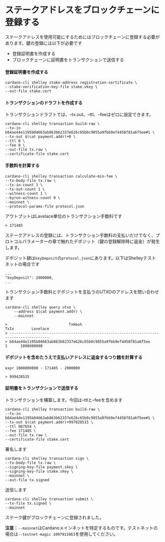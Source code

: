 # ステークアドレスをブロックチェーンに登録する

ステークアドレスを使用可能にするためにはブロックチェーンに登録する必要があります。鍵の登録には以下が必要です

* 登録証明書を作成する
* ブロックチェーンに証明書をトランザクションで送信する

#### 登録証明書を作成する

    cardano-cli shelley stake-address registration-certificate \
    --stake-verification-key-file stake.vkey \
    --out-file stake.cert

#### トランザクションのドラフトを作成する

トランザクションドラフトでは、–tx.out、–ttl、–feeはゼロに設定できます。

    cardano-cli shelley transaction build-raw \
    --tx-in b64ae44e1195b04663ab863b62337e626c65b0c9855a9fbb9ef4458f81a6f5ee#1 \
    --tx-out $(cat payment.addr)+0 \
    --ttl 0 \
    --fee 0 \
    --out-file tx.raw \
    --certificate-file stake.cert

#### 手数料を計算する

    cardano-cli shelley transaction calculate-min-fee \
    --tx-body-file tx.raw \
    --tx-in-count 1 \
    --tx-out-count 1 \
    --witness-count 1 \
    --byron-witness-count 0 \
    --mainnet \
    --protocol-params-file protocol.json

アウトプットはLavelace単位のトランザクション手数料です

    > 171485

ステークアドレスの登録には、トランザクション手数料の支払いだけでなく、プロトコルパラメーターの章で触れたデポジット（鍵の登録解除時に返金）が発生します。

デポジット額は`keyDeposit`の`protocol.json`にあります。以下はShelleyテストネットの場合です

    ...
    "keyDeposit": 2000000,
    ...

トランザクション手数料とデポジットを支払うのUTXOのアドレスを問い合わせます

    cardano-cli shelley query utxo \
        --address $(cat payment.addr) \
        --mainnet

    >                            TxHash                                 TxIx        Lovelace
    > ----------------------------------------------------------------------------------------
    > b64ae44e1195b04663ab863b62337e626c65b0c9855a9fbb9ef4458f81a6f5ee     1      1000000000

#### デポジットを含めたうえで支払いアドレスに返金するつり銭を計算する

    expr 1000000000 - 171485 - 2000000

    > 999428515

#### 証明書をトランザクションで送信する

トランザクションを構築します。今回は–ttlと–feeを含めます  

    cardano-cli shelley transaction build-raw \
    --tx-in b64ae44e1195b04663ab863b62337e626c65b0c9855a9fbb9ef4458f81a6f5ee#1 \
    --tx-out $(cat payment.addr)+997828515 \
    --ttl 987654 \
    --fee 171485 \
    --out-file tx.raw \
    --certificate-file stake.cert

署名します

    cardano-cli shelley transaction sign \
    --tx-body-file tx.raw \
    --signing-key-file payment.skey \
    --signing-key-file stake.skey \
    --mainnet \
    --out-file tx.signed

送信します

    cardano-cli shelley transaction submit \
    --tx-file tx.signed \
    --mainnet

ステーク鍵がブロックチェーンに登録されました。

**注意：**`--mainnet`はCardanoメインネットを特定するものです。テストネットの場合は`--testnet-magic 1097911063`を使用してください。

